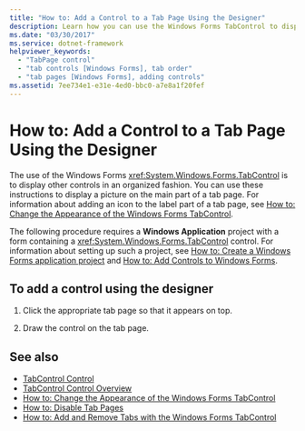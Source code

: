 ```yaml
---
title: "How to: Add a Control to a Tab Page Using the Designer"
description: Learn how you can use the Windows Forms TabControl to display other controls in an organized fashion. This article shows how to display a picture on a tab page.
ms.date: "03/30/2017"
ms.service: dotnet-framework
helpviewer_keywords:
  - "TabPage control"
  - "tab controls [Windows Forms], tab order"
  - "tab pages [Windows Forms], adding controls"
ms.assetid: 7ee734e1-e31e-4ed0-bbc0-a7e8a1f20fef
---
```

# How to: Add a Control to a Tab Page Using the Designer

The use of the Windows Forms <xref:System.Windows.Forms.TabControl> is to display other controls in an organized fashion. You can use these instructions to display a picture on the main part of a tab page. For information about adding an icon to the label part of a tab page, see [How to: Change the Appearance of the Windows Forms TabControl](how-to-change-the-appearance-of-the-windows-forms-tabcontrol.md).

 The following procedure requires a **Windows Application** project with a form containing a <xref:System.Windows.Forms.TabControl> control. For information about setting up such a project, see [How to: Create a Windows Forms application project](/visualstudio/ide/step-1-create-a-windows-forms-application-project) and [How to: Add Controls to Windows Forms](how-to-add-controls-to-windows-forms.md).

## To add a control using the designer

1. Click the appropriate tab page so that it appears on top.

2. Draw the control on the tab page.

## See also

- [TabControl Control](tabcontrol-control-windows-forms.md)
- [TabControl Control Overview](tabcontrol-control-overview-windows-forms.md)
- [How to: Change the Appearance of the Windows Forms TabControl](how-to-change-the-appearance-of-the-windows-forms-tabcontrol.md)
- [How to: Disable Tab Pages](how-to-disable-tab-pages.md)
- [How to: Add and Remove Tabs with the Windows Forms TabControl](how-to-add-and-remove-tabs-with-the-windows-forms-tabcontrol.md)
